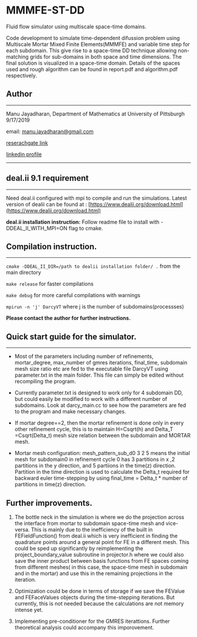 # MMMFE-ST-DD
Fluid flow simulator using multiscale space-time domains. 

Code development  to simulate time-dependent difussion problem using Multiscale Mortar Mixed Finite Elements(MMMFE) and variable time step for each subdomain. This give rise to a space-time DD technique allowing non-matching grids for sub-domains in both space and time dimensions. The final solution is visualized in a space-time domain. Details of the spaces used and rough algorithm can be found in report.pdf and algorithm.pdf respectively.

## Author
-----------
Manu Jayadharan, Department of Mathematics at University of Pittsburgh 9/17/2019

email: [manu.jayadharan@gmail.com](mailto:manu.jayadharan@gmail.com)

[reserachgate link](https://www.researchgate.net/profile/Manu_Jayadharan)

[linkedin profile](https://www.linkedin.com/in/manu-jayadharan/)

--------------------------------------------------------------------

## deal.ii 9.1 requirement
---------------------------------------
Need deal.ii configured with mpi  to compile and run the simulations. Latest version of dealii can be found at : [https://www.dealii.org/download.html](https://www.dealii.org/download.html)

**deal.ii installation instruction:** Follow readme file to install with -DDEAL_II_WITH_MPI=ON flag to cmake. 


## Compilation instruction.
-------------------------------------------
`cmake -DDEAL_II_DIR=/path to dealii installation folder/ .` from the main directory

`make release` for faster compilations

`make debug` for more careful compilations with warnings

`mpirun -n 'j' DarcyVT` where j is the number of subdomains(processses)

**Please contact the author for further instructions.**

## Quick start guide for the simulator.
-------------------------------------
* Most of the parameters including number of refinements, mortar_degree, max_number of gmres iterations, final_time, subdomain mesh size
ratio etc are fed to the executable file DarcyVT using parameter.txt in the main folder. This file can simply be edited 
without recompiling the program.

* Currently parameter.txt is designed to work only for 4 subdomain DD, but could easily be modified to work with a different number of subdomains. Look at darcy_main.cc to see how the parameters are fed to the program and make necessary changes.

* If mortar degree==2, then the mortar refinement is done only in every other refinement cycle, this is to maintain H=Csqrt(h) and Delta_T =Csqrt(Delta_t) mesh size relation between the subdomain and MORTAR mesh.

* Mortar mesh configuration: 
  mesh_pattern_sub_d0 3 2 5 means the initial mesh for subdomain0 in refinement cycle 0 has 3 partitions in x ,2 partitions     in the y direction, and 5 partiions in the time(z) direction. Partition in the time direction is used to calculate the       Delta_t   required for backward euler time-stepping by using final_time = Delta_t * number of partitions in time(z)           direction.

Further improvements.
---------------------
1. The bottle neck in the simulation is where we do the projection across the interface from mortar to subdomain space-time mesh and vice-versa. This is mainly due to the inefficiency of the built in FEFieldFunction() from deal.ii which is very inefficient in finding the quadrature points around a general point for FE in a different mesh.  This could be sped up significantly by reimplementing the project_boundary_value subroutine in projector.h where we could also save the inner product between basis functions from FE spaces coming from different meshes( in this case, the space-time mesh in subdomain and in the mortar) and use this in the remaining projections in the iteration.

2. Optimization could be done in terms of storage if we save the FEValue and FEFaceValues objects during the time-stepping iterations. But currently, this is not needed because the calculations are not memory intense yet. 

3. Implementing pre-conditioner for the GMRES iterattions. Further theoretical analysis could accompany this imporovement.
